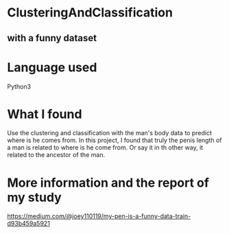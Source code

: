 # ClusteringAndClassification
## with a funny dataset

# Language used
Python3

# What I found
Use the clustering and classification with the man's body data to predict where is he comes from.
In this project, I found that truly the penis length of a man is related to where is he come from.
Or say it in th other way, it related to the ancestor of the man.

# More information and the report of my study
https://medium.com/@joey110119/my-pen-is-a-funny-data-train-d93b459a5921
